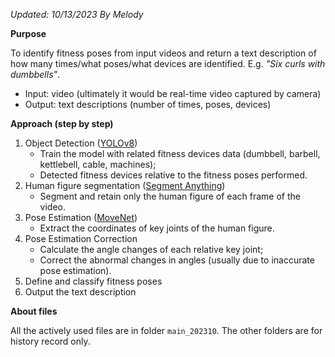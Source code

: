 *Updated: 10/13/2023*
*By Melody*

**Purpose** 

To identify fitness poses from input videos and return a text description of how many times/what poses/what devices are identified. E.g. *"Six curls with dumbbells"*.
- Input: video (ultimately it would be real-time video captured by camera)
- Output: text descriptions (number of times, poses, devices)

**Approach (step by step)**

1. Object Detection ([YOLOv8](https://docs.ultralytics.com/))
   - Train the model with related fitness devices data (dumbbell, barbell, kettlebell, cable, machines);
   - Detected fitness devices relative to the fitness poses performed.
2. Human figure segmentation ([Segment Anything](https://segment-anything.com/))
   - Segment and retain only the human figure of each frame of the video.
3. Pose Estimation ([MoveNet](https://github.com/tensorflow/tfjs-models/blob/master/pose-detection/README.md#pose-estimation))
   - Extract the coordinates of key joints of the human figure.
4. Pose Estimation Correction
   - Calculate the angle changes of each relative key joint;
   - Correct the abnormal changes in angles (usually due to inaccurate pose estimation).
5. Define and classify fitness poses
6. Output the text description

**About files**

All the actively used files are in folder `main_202310`. The other folders are for history record only.
   
